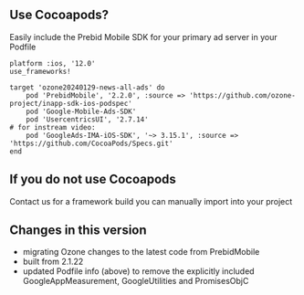 
## Use Cocoapods?

Easily include the Prebid Mobile SDK for your primary ad server in your Podfile

```
platform :ios, '12.0'
use_frameworks!

target 'ozone20240129-news-all-ads' do
    pod 'PrebidMobile', '2.2.0', :source => 'https://github.com/ozone-project/inapp-sdk-ios-podspec'
    pod 'Google-Mobile-Ads-SDK'
    pod 'UsercentricsUI', '2.7.14'
# for instream video:
    pod 'GoogleAds-IMA-iOS-SDK', '~> 3.15.1', :source => 'https://github.com/CocoaPods/Specs.git'
end
```

## If you do not use Cocoapods

Contact us for a framework build you can manually import into your project

## Changes in this version 

- migrating Ozone changes to the latest code from PrebidMobile
- built from 2.1.22 
- updated Podfile info (above) to remove the explicitly included GoogleAppMeasurement, GoogleUtilities and PromisesObjC
